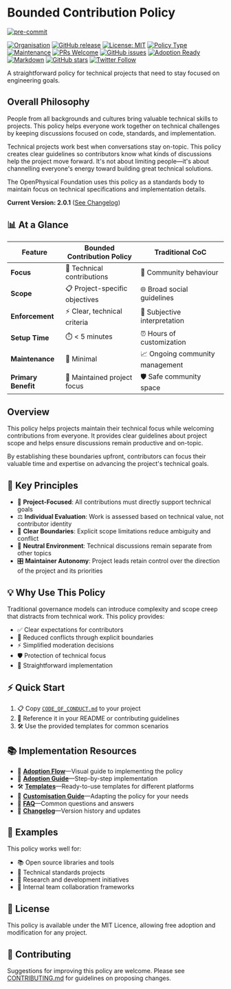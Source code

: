 # Bounded Contribution Policy

<!-- BADGIE TIME -->

[![pre-commit](https://img.shields.io/badge/pre--commit-enabled-brightgreen?logo=pre-commit)](https://github.com/pre-commit/pre-commit)

<!-- END BADGIE TIME -->

[![Organisation](https://img.shields.io/badge/Organisation-OpenPhysical-blue)](https://github.com/openphysical)
[![GitHub release](https://img.shields.io/github/release/OpenPhysical/BoundedContributionPolicy.svg)](
  https://github.com/OpenPhysical/BoundedContributionPolicy/releases)
[![License: MIT](https://img.shields.io/badge/License-MIT-yellow.svg)](LICENSE)
[![Policy Type](https://img.shields.io/badge/policy-technical%20collaboration-blueviolet)](CODE_OF_CONDUCT.md)
[![Maintenance](https://img.shields.io/badge/Maintained%3F-yes-green.svg)](https://github.com/OpenPhysical/BoundedContributionPolicy/graphs/commit-activity)
[![PRs Welcome](https://img.shields.io/badge/PRs-welcome-brightgreen.svg)](docs/CONTRIBUTING.md)
[![GitHub issues](https://img.shields.io/github/issues/OpenPhysical/BoundedContributionPolicy)](
  https://github.com/OpenPhysical/BoundedContributionPolicy/issues)
[![Adoption Ready](https://img.shields.io/badge/adoption-ready-success)](docs/ADOPTION_FLOW.md)
[![Markdown](https://img.shields.io/badge/markdown-linted-green)](https://github.com/DavidAnson/markdownlint)
[![GitHub stars](https://img.shields.io/github/stars/OpenPhysical/BoundedContributionPolicy?style=social)](
  https://github.com/OpenPhysical/BoundedContributionPolicy)
[![Twitter Follow](https://img.shields.io/twitter/follow/Open_Physical?style=social)](https://twitter.com/Open_Physical)

A straightforward policy for technical projects that need to stay focused on engineering goals.

## Overall Philosophy

People from all backgrounds and cultures bring valuable technical skills to projects. This policy helps everyone work together on technical challenges
by keeping discussions focused on code, standards, and implementation.

Technical projects work best when conversations stay on-topic. This policy creates clear guidelines so contributors know what kinds of discussions help
the project move forward. It's not about limiting people—it's about channelling everyone's energy toward building great technical solutions.

The OpenPhysical Foundation uses this policy as a standards body to maintain focus on technical specifications and implementation details.

**Current Version: 2.0.1** ([See Changelog](docs/CHANGELOG.md))

## 📊 At a Glance

| Feature             | Bounded Contribution Policy    | Traditional CoC                 |
|---------------------|--------------------------------|---------------------------------|
| **Focus**           | 🎯 Technical contributions     | 👥 Community behaviour          |
| **Scope**           | 📋 Project-specific objectives | 🌐 Broad social guidelines      |
| **Enforcement**     | ⚡ Clear, technical criteria    | 🤔 Subjective interpretation    |
| **Setup Time**      | ⏱️ < 5 minutes                 | ⏰ Hours of customization        |
| **Maintenance**     | 🔧 Minimal                     | 📈 Ongoing community management |
| **Primary Benefit** | 🚀 Maintained project focus    | 🛡️ Safe community space        |

## Overview

This policy helps projects maintain their technical focus while welcoming contributions from everyone. It provides clear guidelines about project scope
and helps ensure discussions remain productive and on-topic.

By establishing these boundaries upfront, contributors can focus their valuable time and expertise on advancing the project's technical goals.

## 🎯 Key Principles

- 🎯 **Project-Focused**: All contributions must directly support technical goals
- ⚖️ **Individual Evaluation**: Work is assessed based on technical value, not contributor identity
- 🚧 **Clear Boundaries**: Explicit scope limitations reduce ambiguity and conflict
- 🧘 **Neutral Environment**: Technical discussions remain separate from other topics
- 🎛️ **Maintainer Autonomy**: Project leads retain control over the direction of the project and its priorities

## 💡 Why Use This Policy

Traditional governance models can introduce complexity and scope creep that distracts from technical work. This policy provides:

- ✅ Clear expectations for contributors
- 🤝 Reduced conflicts through explicit boundaries
- ⚡ Simplified moderation decisions
- 🛡️ Protection of technical focus
- 🚀 Straightforward implementation

## ⚡ Quick Start

1. 📋 Copy [`CODE_OF_CONDUCT.md`](CODE_OF_CONDUCT.md) to your project
2. 🔗 Reference it in your README or contributing guidelines
3. 🛠️ Use the provided templates for common scenarios

## 📚 Implementation Resources

- 🚀 **[Adoption Flow](docs/ADOPTION_FLOW.md)**—Visual guide to implementing the policy
- 📖 **[Adoption Guide](adoption/ADOPTION_GUIDE.md)**—Step-by-step implementation
- 🛠️ **[Templates](adoption/templates/)**—Ready-to-use templates for different platforms
- 🎨 **[Customisation Guide](adoption/CUSTOMISATION.md)**—Adapting the policy for your needs
- 🤔 **[FAQ](docs/FAQ.md)**—Common questions and answers
- 📝 **[Changelog](docs/CHANGELOG.md)**—Version history and updates

## 📖 Examples

This policy works well for:

- 📚 Open source libraries and tools
- 📐 Technical standards projects
- 🔬 Research and development initiatives
- 🏢 Internal team collaboration frameworks

## 📄 License

This policy is available under the MIT Licence, allowing free adoption and modification for any project.

## 🤝 Contributing

Suggestions for improving this policy are welcome. Please see [CONTRIBUTING.md](docs/CONTRIBUTING.md) for guidelines on proposing changes.

